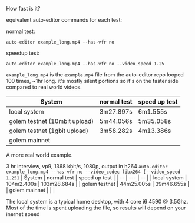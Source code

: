 How fast is it?

equivalent auto-editor commands for each test:

normal test:

```auto-editor example_long.mp4 --has-vfr no```

speedup test:

```auto-editor example_long.mp4 --has-vfr no --video_speed 1.25``` 


`example_long.mp4` is the `example.mp4` file from the auto-editor repo looped 100 times, ~1hr long. it's mostly silent portions so it's on the faster side compared to real world videos.


| System | normal test | speed up test|  
| --- | --- | -- |
| local system| 3m27.897s | 6m1.555s |
| golem testnet (10mbit upload) | 5m44.056s | 5m35.058s |
| golem testnet (1gbit upload) | 3m58.282s | 4m13.386s |
| golem mainnet | | |

A more real world example.

3 hr interview, vp9, 1368 kbit/s, 1080p, output in h264
```auto-editor example_long.mp4 --has-vfr no --video_codec libx264 [--video_speed 1.25]```
| System | normal test | speed up test |
| -- | --- | -- |
| local system | 104m2.400s | 103m28.684s |
| golem testnet | 44m25.005s | 39m46.655s |
| golem mainnet | | |

The local system is a typical home desktop, with 4 core i6 4590 @ 3.5Ghz. Most of the time is spent uploading the file, so results will depend on your inernet speed
